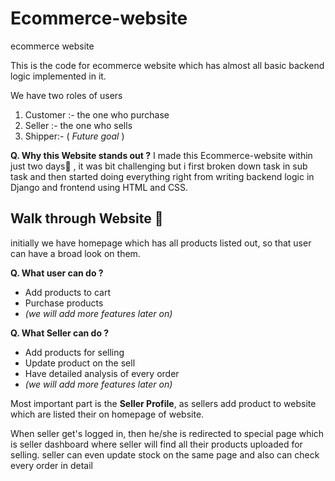 
# Ecommerce-website
ecommerce website

This is the code for ecommerce website which has almost all basic backend logic implemented in it.


We have two roles of users 
1) Customer :- the one who purchase 
2) Seller :- the one who sells
3) Shipper:- ( *Future goal* )

**Q. Why this Website stands out ?**
I made this Ecommerce-website within just two days🎯 , it was bit challenging but i first broken down task in sub task and then started doing everything right from writing backend logic in Django and frontend using HTML and CSS.

## Walk through Website 🚶

initially we have homepage which has all products listed out, so that user can have a broad look on them. 

**Q. What user can do ?**
 - Add products to cart
 - Purchase products
 - *(we will add more features later on)*
 
**Q. What Seller can do ?**
 - Add products for selling
 - Update product on the sell
 - Have detailed analysis of every order
 - *(we will add more features later on)*

Most important part is the **Seller Profile**, as sellers add product to website which are listed their on homepage of website.

When seller get's logged in, then he/she is redirected to special page which is seller dashboard where seller will find all their products uploaded for selling. seller can even update stock on the same page and also can check every order in detail


